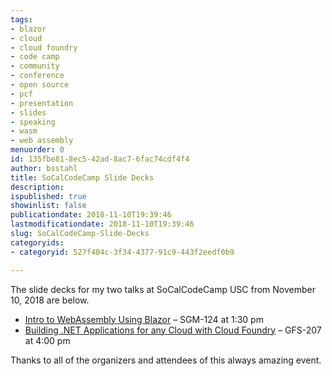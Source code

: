 ```yaml
---
tags:
- blazor
- cloud
- cloud foundry
- code camp
- community
- conference
- open source
- pcf
- presentation
- slides
- speaking
- wasm
- web assembly
menuorder: 0
id: 135fbe81-8ec5-42ad-8ac7-6fac74cdf4f4
author: bsstahl
title: SoCalCodeCamp Slide Decks
description: 
ispublished: true
showinlist: false
publicationdate: 2018-11-10T19:39:46
lastmodificationdate: 2018-11-10T19:39:46
slug: SoCalCodeCamp-Slide-Decks
categoryids:
- categoryid: 527f404c-3f34-4377-91c9-443f2eedf0b9

---
```


The slide decks for my two talks at SoCalCodeCamp USC from November 10, 2018 are below.

- [Intro to WebAssembly Using Blazor](https://1drv.ms/b/s!AMwbHpz53UVdm45C) – SGM-124 at 1:30 pm
- [Building .NET Applications for any Cloud with Cloud Foundry](https://1drv.ms/b/s!AswbHpz53UVdm48YGGXqRVK0KTiOJA) – GFS-207 at 4:00 pm


Thanks to all of the organizers and attendees of this always amazing event.

